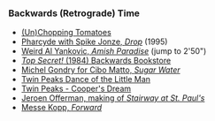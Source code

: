 ### Backwards (Retrograde) Time

* [(Un)Chopping Tomatoes](https://www.youtube.com/watch?v=vbIjZ-3LNo8)
* [Pharcyde with Spike Jonze, *Drop*](https://www.youtube.com/watch?v=wQlvSpPuWdo) (1995)
* [Weird Al Yankovic, *Amish Paradise*](https://www.youtube.com/watch?v=lOfZLb33uCg) (jump to 2'50")
* [*Top Secret!* (1984) Backwards Bookstore](https://www.youtube.com/watch?v=uuYTVl0iOkk)
* [Michel Gondry for Cibo Matto, *Sugar Water*](https://www.youtube.com/watch?v=EN9auBn6Jys)
* [Twin Peaks Dance of the Little Man](https://www.youtube.com/watch?v=h0YI_eHg3Aw)
* [Twin Peaks - Cooper's Dream](https://www.youtube.com/watch?v=xw9bpuJRoyU)
* [Jeroen Offerman, making of *Stairway at St. Paul's*](https://www.youtube.com/watch?v=nF3caoBIpao)
* [Messe Kopp, *Forward*](https://www.youtube.com/watch?v=X6jprOZ29wY)

